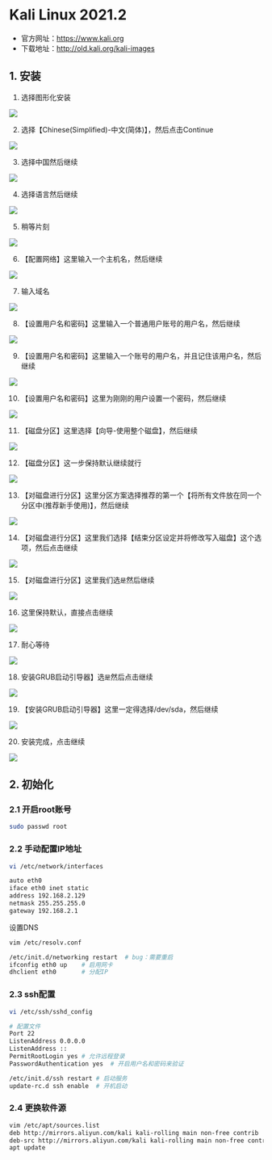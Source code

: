 # Kali Linux 2021.2

- 官方网址：https://www.kali.org
- 下载地址：http://old.kali.org/kali-images

## 1. 安装

1. 选择图形化安装

![](../../assets/_images/deploy/kali/1.png)

2. 选择【Chinese(Simplified)-中文(简体)】，然后点击Continue

![](../../assets/_images/deploy/kali/2.png)

3. 选择中国然后继续

![](../../assets/_images/deploy/kali/3.png)

4. 选择语言然后继续

![](../../assets/_images/deploy/kali/4.png)

5. 稍等片刻

![](../../assets/_images/deploy/kali/5.png)

6. 【配置网络】这里输入一个主机名，然后继续

![](../../assets/_images/deploy/kali/6.png)

7. 输入域名

![](../../assets/_images/deploy/kali/7.png)

8. 【设置用户名和密码】这里输入一个普通用户账号的用户名，然后继续

![](../../assets/_images/deploy/kali/8.png)

9. 【设置用户名和密码】这里输入一个账号的用户名，并且记住该用户名，然后继续

![](../../assets/_images/deploy/kali/9.png)

10. 【设置用户名和密码】这里为刚刚的用户设置一个密码，然后继续

![](../../assets/_images/deploy/kali/10.png)

11. 【磁盘分区】这里选择【向导-使用整个磁盘】，然后继续

![](../../assets/_images/deploy/kali/11.png)

12. 【磁盘分区】这一步保持默认继续就行

![](../../assets/_images/deploy/kali/12.png)

13. 【对磁盘进行分区】这里分区方案选择推荐的第一个【将所有文件放在同一个分区中(推荐新手使用)】，然后继续

![](../../assets/_images/deploy/kali/13.png)

14. 【对磁盘进行分区】这里我们选择【结束分区设定并将修改写入磁盘】这个选项，然后点击继续

![](../../assets/_images/deploy/kali/14.png)

15. 【对磁盘进行分区】这里我们选`是`然后继续

![](../../assets/_images/deploy/kali/15.png)

16. 这里保持默认，直接点击继续

![](../../assets/_images/deploy/kali/16.png)

17. 耐心等待

![](../../assets/_images/deploy/kali/17.png)

18. 安装GRUB启动引导器】选`是`然后点击继续

![](../../assets/_images/deploy/kali/18.png)

19. 【安装GRUB启动引导器】这里一定得选择/dev/sda，然后继续

![](../../assets/_images/deploy/kali/19.png)

20. 安装完成，点击继续

![](../../assets/_images/deploy/kali/20.png)


## 2. 初始化

### 2.1 开启root账号

```bash
sudo passwd root
```

### 2.2 手动配置IP地址


```bash
vi /etc/network/interfaces
```

```bash
auto eth0
iface eth0 inet static
address 192.168.2.129
netmask 255.255.255.0
gateway 192.168.2.1
```

设置DNS

```bash
vim /etc/resolv.conf
```

```bash
/etc/init.d/networking restart  # bug：需要重启
ifconfig eth0 up    # 启用网卡
dhclient eth0       # 分配IP
```



### 2.3 ssh配置

```bash
vi /etc/ssh/sshd_config

# 配置文件
Port 22
ListenAddress 0.0.0.0
ListenAddress ::
PermitRootLogin yes # 允许远程登录
PasswordAuthentication yes  # 开启用户名和密码来验证

/etc/init.d/ssh restart # 启动服务
update-rc.d ssh enable  # 开机启动
```



### 2.4 更换软件源

```bash
vim /etc/apt/sources.list
deb http://mirrors.aliyun.com/kali kali-rolling main non-free contrib
deb-src http://mirrors.aliyun.com/kali kali-rolling main non-free contrib
apt update
```